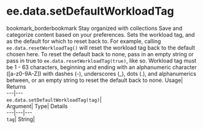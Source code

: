  
#  ee.data.setDefaultWorkloadTag 
bookmark_borderbookmark Stay organized with collections  Save and categorize content based on your preferences.
Sets the workload tag, and as the default for which to reset back to. 
For example, calling `ee.data.resetWorkloadTag()` will reset the workload tag back to the default chosen here. To reset the default back to none, pass in an empty string or pass in true to `ee.data.resetWorkloadTag(true)`, like so.
Workload tag must be 1 - 63 characters, beginning and ending with an alphanumeric character ([a-z0-9A-Z]) with dashes (-), underscores (_), dots
(.), and alphanumerics between, or an empty string to reset the default back to none.
Usage| Returns  
---|---  
`ee.data.setDefaultWorkloadTag(tag)`|   
Argument| Type| Details  
---|---|---  
`tag`| String|   
